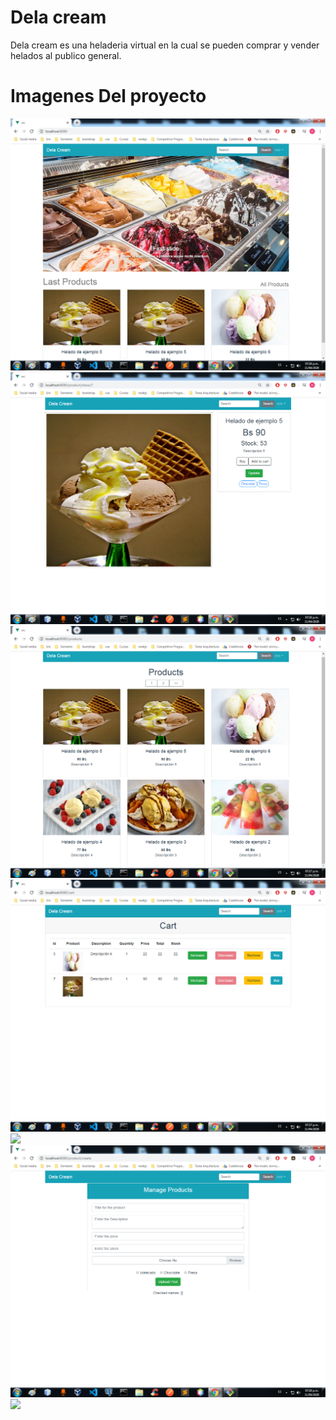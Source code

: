   # Dela cream
  Dela cream es una heladeria virtual en la cual se pueden comprar y vender helados al publico general.
  
  # Imagenes Del proyecto
 ![](fotos/home.png)
 ![](fotos/show-product.png)
 ![](fotos/list-of-products.png)
 ![](fotos/cart.png)
 ![](fotos/list-of-types-of-products.png)
 ![](fotos/create-a-product.png)
 ![](fotos/create-a-type-of-products.png)
 
